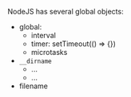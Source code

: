 NodeJS has several global objects:
- global:
  - interval
  - timer: setTimeout(() => {})
  - microtasks
- `__dirname`
  - ...
  - ...
- filename
